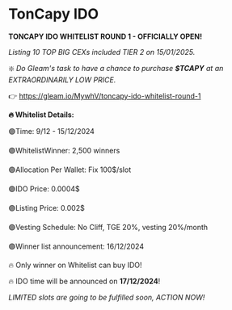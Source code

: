 # TonCapy IDO

**TONCAPY IDO WHITELIST ROUND 1 - OFFICIALLY OPEN!**

_Listing 10 TOP BIG CEXs included TIER 2 on 15/01/2025._

❇️ _Do Gleam's task to have a chance to purchase **$TCAPY** at an EXTRAORDINARILY LOW PRICE._&#x20;

👉 https://gleam.io/MywhV/toncapy-ido-whitelist-round-1

**🔥 Whitelist Details:**&#x20;

🟣Time: 9/12 - 15/12/2024&#x20;

🟣WhitelistWinner: 2,500 winners&#x20;

🟣Allocation Per Wallet: Fix 100$/slot&#x20;

🟣IDO Price: 0.0004$&#x20;

🟣Listing Price: 0.002$&#x20;

🟣Vesting Schedule: No Cliff, TGE 20%, vesting 20%/month&#x20;

🟣Winner list announcement: 16/12/2024

🔥 Only winner on Whitelist can buy IDO!

🔥 IDO time will be announced on **17/12/2024**!

_LIMITED slots are going to be fulfilled soon, ACTION NOW!_
